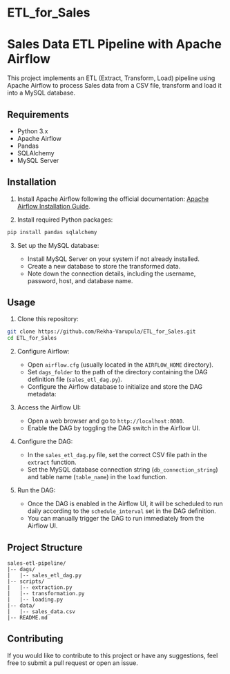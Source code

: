 # ETL_for_Sales
# Sales Data ETL Pipeline with Apache Airflow

This project implements an ETL (Extract, Transform, Load) pipeline using Apache Airflow to process Sales data from a CSV file, transform and load it into a MySQL database.

## Requirements

- Python 3.x
- Apache Airflow
- Pandas
- SQLAlchemy
- MySQL Server

## Installation

1. Install Apache Airflow following the official documentation: [Apache Airflow Installation Guide](https://airflow.apache.org/docs/apache-airflow/stable/installation.html).

2. Install required Python packages:

```bash
pip install pandas sqlalchemy
```

3. Set up the MySQL database:

   - Install MySQL Server on your system if not already installed.
   - Create a new database to store the transformed data.
   - Note down the connection details, including the username, password, host, and database name.

## Usage

1. Clone this repository:

```bash
git clone https://github.com/Rekha-Varupula/ETL_for_Sales.git
cd ETL_for_Sales
```

2. Configure Airflow:
   - Open `airflow.cfg` (usually located in the `AIRFLOW_HOME` directory).
   - Set `dags_folder` to the path of the directory containing the DAG definition file (`sales_etl_dag.py`).
   - Configure the Airflow database to initialize and store the DAG metadata:

3. Access the Airflow UI:
   - Open a web browser and go to `http://localhost:8080`.
   - Enable the DAG by toggling the DAG switch in the Airflow UI.

4. Configure the DAG:
   - In the `sales_etl_dag.py` file, set the correct CSV file path in the `extract` function.
   - Set the MySQL database connection string (`db_connection_string`) and table name (`table_name`) in the `load` function.

5. Run the DAG:
   - Once the DAG is enabled in the Airflow UI, it will be scheduled to run daily according to the `schedule_interval` set in the DAG definition.
   - You can manually trigger the DAG to run immediately from the Airflow UI.

## Project Structure

```
sales-etl-pipeline/
|-- dags/
|   |-- sales_etl_dag.py
|-- scripts/
|   |-- extraction.py
|   |-- transformation.py
|   |-- loading.py
|-- data/
|   |-- sales_data.csv
|-- README.md
```

## Contributing

If you would like to contribute to this project or have any suggestions, feel free to submit a pull request or open an issue.
